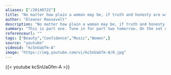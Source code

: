 ```yaml
---
aliases: ["/20140722"]
title: "No matter how plain a woman may be, if truth and honesty are written across her face, she will be beautiful."
author: "Eleanor Roosevelt"
description: "No matter how plain a woman may be, if truth and honesty are written across her face, she will be beautiful. - Eleanor Roosevelt quotes from GetInspired365.com"
summary: "This is part one. Tune in for part two tomorrow. On the set of John Legend's 'You and I' music video, we asked 63 women what they see when they look in the mirror. 'When I look in the mirror' is a behind the scenes exploration of each woman's thoughts and insights as they take a deep look into the mirror and reflect on themselves and their experiences. We conducted dozens of interviews over the course of twelve days to cultivate this collection of voices. From cancer survivors to a middle school"
referenceurl: ""
tags: ["Beauty","Confidence","Music","Women",]
source: "youtube"
videoid: "kcSnUaGfm-A"
image: "https://img.youtube.com/vi/kcSnUaGfm-A/0.jpg"
---
```


{{< youtube kcSnUaGfm-A >}}
